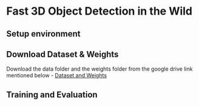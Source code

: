# Fast 3D Object Detection in the Wild

## Setup environment

## Download Dataset & Weights
Download the data folder and the weights folder from the google drive link mentioned below - 
[Dataset and Weights](https://drive.google.com/drive/folders/1Msf2P5aSV1Xha-DPwiJ9K24v5gAdqxpG)
## Training and Evaluation
